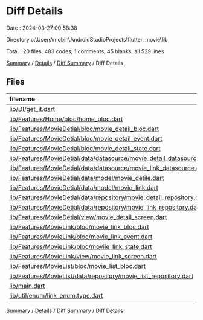 # Diff Details

Date : 2024-03-27 00:58:38

Directory c:\\Users\\mobin\\AndroidStudioProjects\\flutter_movie\\lib

Total : 20 files,  483 codes, 1 comments, 45 blanks, all 529 lines

[Summary](results.md) / [Details](details.md) / [Diff Summary](diff.md) / Diff Details

## Files
| filename | language | code | comment | blank | total |
| :--- | :--- | ---: | ---: | ---: | ---: |
| [lib/DI/get_it.dart](/lib/DI/get_it.dart) | Dart | 5 | 0 | 1 | 6 |
| [lib/Features/Home/bloc/home_bloc.dart](/lib/Features/Home/bloc/home_bloc.dart) | Dart | -6 | 0 | -2 | -8 |
| [lib/Features/MovieDetial/bloc/movie_detail_bloc.dart](/lib/Features/MovieDetial/bloc/movie_detail_bloc.dart) | Dart | 30 | 2 | 2 | 34 |
| [lib/Features/MovieDetial/bloc/movie_detail_event.dart](/lib/Features/MovieDetial/bloc/movie_detail_event.dart) | Dart | 8 | 0 | 2 | 10 |
| [lib/Features/MovieDetial/bloc/movie_detail_state.dart](/lib/Features/MovieDetial/bloc/movie_detail_state.dart) | Dart | 9 | 0 | 0 | 9 |
| [lib/Features/MovieDetial/data/datasource/movie_detail_datasource.dart](/lib/Features/MovieDetial/data/datasource/movie_detail_datasource.dart) | Dart | 13 | 0 | 2 | 15 |
| [lib/Features/MovieDetial/data/datasource/movie_link_datasource.dart](/lib/Features/MovieDetial/data/datasource/movie_link_datasource.dart) | Dart | 58 | 0 | 6 | 64 |
| [lib/Features/MovieDetial/data/model/movie_detile.dart](/lib/Features/MovieDetial/data/model/movie_detile.dart) | Dart | 7 | 0 | 0 | 7 |
| [lib/Features/MovieDetial/data/model/movie_link.dart](/lib/Features/MovieDetial/data/model/movie_link.dart) | Dart | 15 | 0 | 3 | 18 |
| [lib/Features/MovieDetial/data/repository/movie_detail_repository.dart](/lib/Features/MovieDetial/data/repository/movie_detail_repository.dart) | Dart | 11 | 0 | 2 | 13 |
| [lib/Features/MovieDetial/data/repository/movie_link_repository.dart](/lib/Features/MovieDetial/data/repository/movie_link_repository.dart) | Dart | 49 | 0 | 9 | 58 |
| [lib/Features/MovieDetial/view/movie_detail_screen.dart](/lib/Features/MovieDetial/view/movie_detail_screen.dart) | Dart | 44 | -1 | 2 | 45 |
| [lib/Features/MovieLink/bloc/movie_link_bloc.dart](/lib/Features/MovieLink/bloc/movie_link_bloc.dart) | Dart | 26 | 0 | 2 | 28 |
| [lib/Features/MovieLink/bloc/movie_link_event.dart](/lib/Features/MovieLink/bloc/movie_link_event.dart) | Dart | 7 | 0 | 4 | 11 |
| [lib/Features/MovieLink/bloc/moviie_link_state.dart](/lib/Features/MovieLink/bloc/moviie_link_state.dart) | Dart | 8 | 0 | 5 | 13 |
| [lib/Features/MovieLink/view/movie_link_screen.dart](/lib/Features/MovieLink/view/movie_link_screen.dart) | Dart | 196 | 0 | 7 | 203 |
| [lib/Features/MovieList/bloc/movie_list_bloc.dart](/lib/Features/MovieList/bloc/movie_list_bloc.dart) | Dart | 2 | 0 | 0 | 2 |
| [lib/Features/MovieList/data/repository/movie_list_repository.dart](/lib/Features/MovieList/data/repository/movie_list_repository.dart) | Dart | 0 | 0 | -1 | -1 |
| [lib/main.dart](/lib/main.dart) | Dart | -4 | 0 | 0 | -4 |
| [lib/util/enum/link_enum.type.dart](/lib/util/enum/link_enum.type.dart) | Dart | 5 | 0 | 1 | 6 |

[Summary](results.md) / [Details](details.md) / [Diff Summary](diff.md) / Diff Details